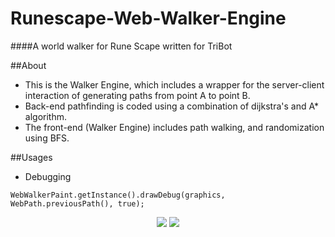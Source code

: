# Runescape-Web-Walker-Engine
####A world walker for Rune Scape written for TriBot

##About
- This is the Walker Engine, which includes a wrapper for the server-client interaction of generating paths from point A to point B. 
- Back-end pathfinding is coded using a combination of dijkstra's and A* algorithm. 
- The front-end (Walker Engine) includes path walking, and randomization using BFS.

##Usages
- Debugging
```
WebWalkerPaint.getInstance().drawDebug(graphics, WebPath.previousPath(), true);
```
<p align="center">
  <img src="http://i.imgur.com/17hx5iK.png"/>
  <img src="http://i.imgur.com/gLMRq0O.png"/>
</p>

